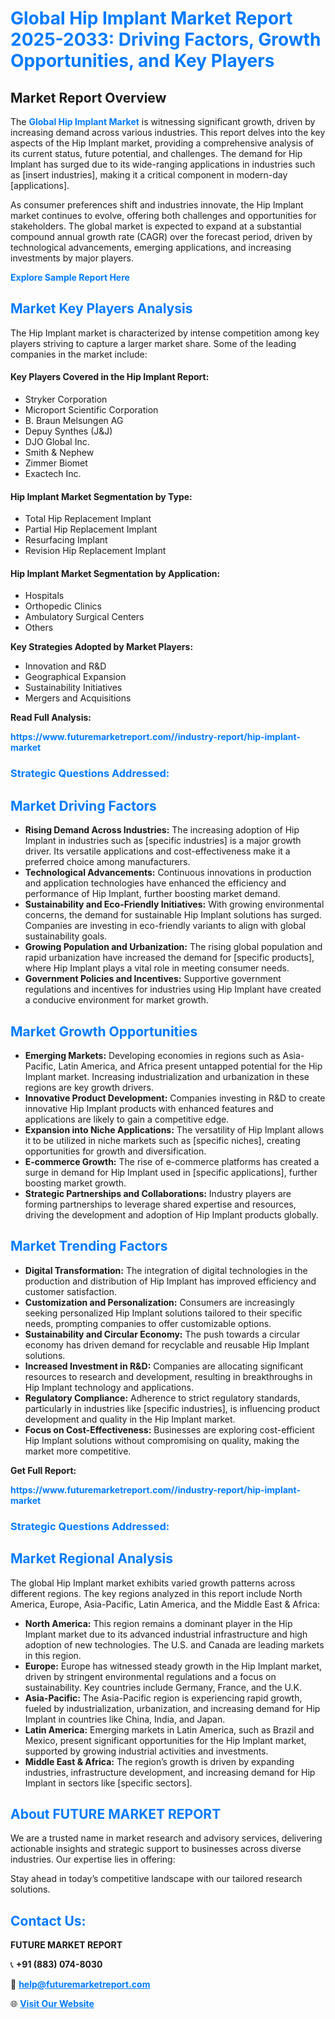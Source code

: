 <h1 style="color: #007BFF;">Global Hip Implant Market Report 2025-2033: Driving Factors, Growth Opportunities, and Key Players</h1>

<section id="overview">
<h2>Market Report Overview</h2>
<p>The <a href="https://www.futuremarketreport.com//industry-report/hip-implant-market" style="color: #007BFF; text-decoration: none;"><strong>Global Hip Implant Market</strong></a> is witnessing significant growth, driven by increasing demand across various industries. This report delves into the key aspects of the Hip Implant market, providing a comprehensive analysis of its current status, future potential, and challenges. The demand for Hip Implant has surged due to its wide-ranging applications in industries such as [insert industries], making it a critical component in modern-day [applications].</p>
<p>As consumer preferences shift and industries innovate, the Hip Implant market continues to evolve, offering both challenges and opportunities for stakeholders. The global market is expected to expand at a substantial compound annual growth rate (CAGR) over the forecast period, driven by technological advancements, emerging applications, and increasing investments by major players.</p>
</section>

<section id="overview">
<p><a href="https://www.futuremarketreport.com//request-sample/reportId=91494" style="color: #007BFF; text-decoration: none;"><strong>Explore Sample Report Here</strong></a></p>
</section>

<section id="key-players">
<h2 style="color: #007BFF;">Market Key Players Analysis</h2>
<p>The Hip Implant market is characterized by intense competition among key players striving to capture a larger market share. Some of the leading companies in the market include:</p>
<h4>Key Players Covered in the Hip Implant Report:</h4>
<ul><li>Stryker Corporation</li><li>Microport Scientific Corporation</li><li>B. Braun Melsungen AG</li><li>Depuy Synthes (J&amp;J)</li><li>DJO Global Inc.</li><li>Smith &amp; Nephew</li><li>Zimmer Biomet</li><li>Exactech Inc.</li></ul>
<h4>Hip Implant Market Segmentation by Type:</h4>
<ul><li>Total Hip Replacement Implant</li><li>Partial Hip Replacement Implant</li><li>Resurfacing Implant</li><li>Revision Hip Replacement Implant</li></ul>

<h4>Hip Implant Market Segmentation by Application:</h4>
<ul><li>Hospitals</li><li>Orthopedic Clinics</li><li>Ambulatory Surgical Centers</li><li>Others</li></ul>
<p><strong>Key Strategies Adopted by Market Players:</strong></p>
<ul>
<li>Innovation and R&D</li>
<li>Geographical Expansion</li>
<li>Sustainability Initiatives</li>
<li>Mergers and Acquisitions</li>
</ul>
</section>

<section>
<p><strong>Read Full Analysis: </strong></p><a href="https://www.futuremarketreport.com//industry-report/hip-implant-market" style="color: #007BFF; text-decoration: none;"><strong>https://www.futuremarketreport.com//industry-report/hip-implant-market</strong></a>
<h3 style="color: #007BFF;">Strategic Questions Addressed:</h3>
</section>

<section id="driving-factors">
<h2 style="color: #007BFF;">Market Driving Factors</h2>
<ul>
<li><strong>Rising Demand Across Industries:</strong> The increasing adoption of Hip Implant in industries such as [specific industries] is a major growth driver. Its versatile applications and cost-effectiveness make it a preferred choice among manufacturers.</li>
<li><strong>Technological Advancements:</strong> Continuous innovations in production and application technologies have enhanced the efficiency and performance of Hip Implant, further boosting market demand.</li>
<li><strong>Sustainability and Eco-Friendly Initiatives:</strong> With growing environmental concerns, the demand for sustainable Hip Implant solutions has surged. Companies are investing in eco-friendly variants to align with global sustainability goals.</li>
<li><strong>Growing Population and Urbanization:</strong> The rising global population and rapid urbanization have increased the demand for [specific products], where Hip Implant plays a vital role in meeting consumer needs.</li>
<li><strong>Government Policies and Incentives:</strong> Supportive government regulations and incentives for industries using Hip Implant have created a conducive environment for market growth.</li>
</ul>
</section>

<section id="growth-opportunities">
<h2 style="color: #007BFF;">Market Growth Opportunities</h2>
<ul>
<li><strong>Emerging Markets:</strong> Developing economies in regions such as Asia-Pacific, Latin America, and Africa present untapped potential for the Hip Implant market. Increasing industrialization and urbanization in these regions are key growth drivers.</li>
<li><strong>Innovative Product Development:</strong> Companies investing in R&D to create innovative Hip Implant products with enhanced features and applications are likely to gain a competitive edge.</li>
<li><strong>Expansion into Niche Applications:</strong> The versatility of Hip Implant allows it to be utilized in niche markets such as [specific niches], creating opportunities for growth and diversification.</li>
<li><strong>E-commerce Growth:</strong> The rise of e-commerce platforms has created a surge in demand for Hip Implant used in [specific applications], further boosting market growth.</li>
<li><strong>Strategic Partnerships and Collaborations:</strong> Industry players are forming partnerships to leverage shared expertise and resources, driving the development and adoption of Hip Implant products globally.</li>
</ul>
</section>

<section id="trending-factors">
<h2 style="color: #007BFF;">Market Trending Factors</h2>
<ul>
<li><strong>Digital Transformation:</strong> The integration of digital technologies in the production and distribution of Hip Implant has improved efficiency and customer satisfaction.</li>
<li><strong>Customization and Personalization:</strong> Consumers are increasingly seeking personalized Hip Implant solutions tailored to their specific needs, prompting companies to offer customizable options.</li>
<li><strong>Sustainability and Circular Economy:</strong> The push towards a circular economy has driven demand for recyclable and reusable Hip Implant solutions.</li>
<li><strong>Increased Investment in R&D:</strong> Companies are allocating significant resources to research and development, resulting in breakthroughs in Hip Implant technology and applications.</li>
<li><strong>Regulatory Compliance:</strong> Adherence to strict regulatory standards, particularly in industries like [specific industries], is influencing product development and quality in the Hip Implant market.</li>
<li><strong>Focus on Cost-Effectiveness:</strong> Businesses are exploring cost-efficient Hip Implant solutions without compromising on quality, making the market more competitive.</li>
</ul>
</section>

<section>
<p><strong>Get Full Report: </strong></p><a href="https://www.futuremarketreport.com//industry-report/hip-implant-market" style="color: #007BFF; text-decoration: none;"><strong>https://www.futuremarketreport.com//industry-report/hip-implant-market</strong></a>
<h3 style="color: #007BFF;">Strategic Questions Addressed:</h3>
</section>


<section id="regional-analysis">
<h2 style="color: #007BFF;">Market Regional Analysis</h2>
<p>The global Hip Implant market exhibits varied growth patterns across different regions. The key regions analyzed in this report include North America, Europe, Asia-Pacific, Latin America, and the Middle East & Africa:</p>
<ul>
<li><strong>North America:</strong> This region remains a dominant player in the Hip Implant market due to its advanced industrial infrastructure and high adoption of new technologies. The U.S. and Canada are leading markets in this region.</li>
<li><strong>Europe:</strong> Europe has witnessed steady growth in the Hip Implant market, driven by stringent environmental regulations and a focus on sustainability. Key countries include Germany, France, and the U.K.</li>
<li><strong>Asia-Pacific:</strong> The Asia-Pacific region is experiencing rapid growth, fueled by industrialization, urbanization, and increasing demand for Hip Implant in countries like China, India, and Japan.</li>
<li><strong>Latin America:</strong> Emerging markets in Latin America, such as Brazil and Mexico, present significant opportunities for the Hip Implant market, supported by growing industrial activities and investments.</li>
<li><strong>Middle East & Africa:</strong> The region’s growth is driven by expanding industries, infrastructure development, and increasing demand for Hip Implant in sectors like [specific sectors].</li>
</ul>
</section>

<footer>
<h2 style="color: #007BFF;">About FUTURE MARKET REPORT</h2>
<p>We are a trusted name in market research and advisory services, delivering actionable insights and strategic support to businesses across diverse industries. Our expertise lies in offering:</p>

<p>Stay ahead in today’s competitive landscape with our tailored research solutions.</p>

<h2 style="color: #007BFF;">Contact Us:</h2>
<p><strong>FUTURE MARKET REPORT</strong></p>
<p>📞 <strong>+91 (883) 074-8030</strong></p>
<p>📧 <strong><a href="mailto:help@futuremarketreport.com" style="color: #007BFF;">help@futuremarketreport.com</a></strong></p>
<p>🌐 <strong><a href="https://www.futuremarketreport.com/" style="color: #007BFF;">Visit Our Website</a></strong></p>
</footer>